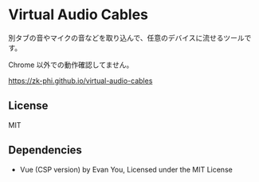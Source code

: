# Virtual Audio Cables

別タブの音やマイクの音などを取り込んで、任意のデバイスに流せるツールです。

Chrome 以外での動作確認してません。

https://zk-phi.github.io/virtual-audio-cables

## License

MIT

## Dependencies

- Vue (CSP version) by Evan You, Licensed under the MIT License
